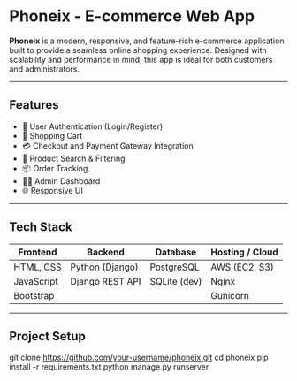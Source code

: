 #  Phoneix - E-commerce Web App

**Phoneix** is a modern, responsive, and feature-rich e-commerce application built to provide a seamless online shopping experience. Designed with scalability and performance in mind, this app is ideal for both customers and administrators.

---

##  Features

- 🔐 User Authentication (Login/Register)
- 🛒 Shopping Cart
- 💳 Checkout and Payment Gateway Integration
- 🔎 Product Search & Filtering
- 📦 Order Tracking
- 🧑‍💻 Admin Dashboard
- 🌐 Responsive UI

---

##  Tech Stack

| Frontend     | Backend         | Database      | Hosting / Cloud  |
|--------------|-----------------|---------------|------------------|
| HTML, CSS    | Python (Django) | PostgreSQL    | AWS (EC2, S3)    |
| JavaScript   | Django REST API | SQLite (dev)  | Nginx            |
| Bootstrap    |                 |               | Gunicorn         |

---
##  Project Setup

git clone https://github.com/your-username/phoneix.git
cd phoneix
pip install -r requirements.txt
python manage.py runserver
